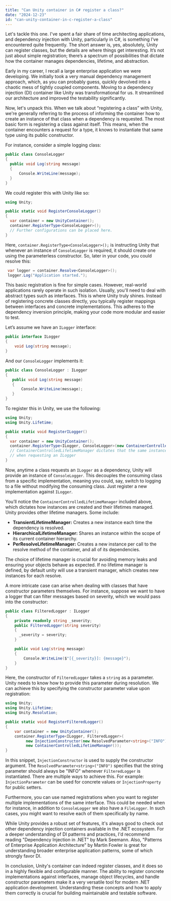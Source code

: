 ```yaml
---
title: "Can Unity container in C# register a class?"
date: "2024-12-23"
id: "can-unity-container-in-c-register-a-class"
---
```


Let's tackle this one. I've spent a fair share of time architecting applications, and dependency injection with Unity, particularly in C#, is something I’ve encountered quite frequently. The short answer is, yes, absolutely, Unity can register classes, but the details are where things get interesting. It’s not just about simple registration; there’s a spectrum of possibilities that dictate how the container manages dependencies, lifetime, and abstraction.

Early in my career, I recall a large enterprise application we were developing. We initially took a very manual dependency management approach, which, as you can probably guess, quickly devolved into a chaotic mess of tightly coupled components. Moving to a dependency injection (DI) container like Unity was transformational for us. It streamlined our architecture and improved the testability significantly.

Now, let's unpack this. When we talk about “registering a class” with Unity, we're generally referring to the process of informing the container how to create an instance of that class when a dependency is requested. The most basic form is registering a class against itself. This means, when the container encounters a request for a type, it knows to instantiate that same type using its public constructor.

For instance, consider a simple logging class:

```csharp
public class ConsoleLogger
{
  public void Log(string message)
  {
      Console.WriteLine(message);
  }
}
```

We could register this with Unity like so:

```csharp
using Unity;

public static void RegisterConsoleLogger()
{
  var container = new UnityContainer();
  container.RegisterType<ConsoleLogger>();
  // Further configurations can be placed here.
}
```

Here, `container.RegisterType<ConsoleLogger>();` is instructing Unity that whenever an instance of `ConsoleLogger` is required, it should create one using the parameterless constructor. So, later in your code, you could resolve this:

```csharp
 var logger = container.Resolve<ConsoleLogger>();
 logger.Log("Application started.");
```

This basic registration is fine for simple cases. However, real-world applications rarely operate in such isolation. Usually, you'll need to deal with abstract types such as interfaces. This is where Unity truly shines. Instead of registering concrete classes directly, you typically register mappings between interfaces and concrete implementations. This adheres to the dependency inversion principle, making your code more modular and easier to test.

Let’s assume we have an `ILogger` interface:

```csharp
public interface ILogger
{
    void Log(string message);
}
```

And our `ConsoleLogger` implements it:

```csharp
public class ConsoleLogger : ILogger
{
   public void Log(string message)
   {
       Console.WriteLine(message);
   }
}
```

To register this in Unity, we use the following:

```csharp
using Unity;
using Unity.Lifetime;

public static void RegisterILogger()
{
  var container = new UnityContainer();
  container.RegisterType<ILogger, ConsoleLogger>(new ContainerControlledLifetimeManager());
  // ContainerControlledLifetimeManager dictates that the same instance will always be returned
  // when requesting an ILogger
}
```

Now, anytime a class requests an `ILogger` as a dependency, Unity will provide an instance of `ConsoleLogger`. This decouples the consuming class from a specific implementation, meaning you could, say, switch to logging to a file without modifying the consuming class. Just register a new implementation against `ILogger`.

You’ll notice the `ContainerControlledLifetimeManager` included above, which dictates how instances are created and their lifetimes managed. Unity provides other lifetime managers. Some include:

*   **TransientLifetimeManager:** Creates a new instance each time the dependency is resolved.
*   **HierarchicalLifetimeManager:** Shares an instance within the scope of its current container hierarchy.
*   **PerResolveLifetimeManager:** Creates a new instance per call to the resolve method of the container, and all of its dependencies.

The choice of lifetime manager is crucial for avoiding memory leaks and ensuring your objects behave as expected. If no lifetime manager is defined, by default unity will use a transient manager, which creates new instances for each resolve.

A more intricate case can arise when dealing with classes that have constructor parameters themselves. For instance, suppose we want to have a logger that can filter messages based on severity, which we would pass into the constructor:

```csharp
public class FilteredLogger : ILogger
{
    private readonly string _severity;
    public FilteredLogger(string severity)
    {
      _severity = severity;
    }

    public void Log(string message)
    {
        Console.WriteLine($"[{_severity}]: {message}");
    }
}
```

Here, the constructor of `FilteredLogger` takes a `string` as a parameter. Unity needs to know how to provide this parameter during resolution. We can achieve this by specifying the constructor parameter value upon registration:

```csharp
using Unity;
using Unity.Lifetime;
using Unity.Resolution;

public static void RegisterFilteredLogger()
{
    var container = new UnityContainer();
    container.RegisterType<ILogger, FilteredLogger>(
         new InjectionConstructor(new ResolvedParameter<string>("INFO")),
         new ContainerControlledLifetimeManager());
}
```

In this snippet, `InjectionConstructor` is used to supply the constructor argument. The `ResolvedParameter<string>("INFO")` specifies that the string parameter should always be "INFO" whenever `FilteredLogger` is instantiated. There are multiple ways to achieve this. For example: `InjectionParameter` can be used for concrete values or `InjectionProperty` for public setters.

Furthermore, you can use named registrations when you want to register multiple implementations of the same interface. This could be needed when for instance, in addition to `ConsoleLogger` we also have a `FileLogger`. In such cases, you might want to resolve each of them specifically by name.

While Unity provides a robust set of features, it's always good to check out other dependency injection containers available in the .NET ecosystem. For a deeper understanding of DI patterns and practices, I'd recommend reading "Dependency Injection in .NET" by Mark Seemann. Also, "Patterns of Enterprise Application Architecture" by Martin Fowler is great for understanding broader enterprise application patterns, some of which strongly favor DI.

In conclusion, Unity's container can indeed register classes, and it does so in a highly flexible and configurable manner. The ability to register concrete implementations against interfaces, manage object lifecycles, and handle constructor parameters make it a very versatile tool for modern .NET application development. Understanding these concepts and how to apply them correctly is crucial for building maintainable and testable software.
